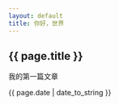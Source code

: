```yaml
---
layout: default
title: 你好，世界
---
```


## {{ page.title }}

我的第一篇文章

{{ page.date | date_to_string }}
